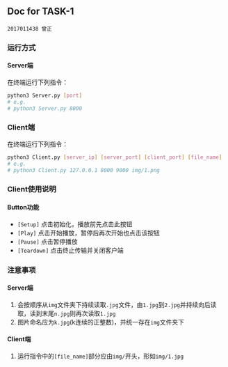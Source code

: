 ## Doc for TASK-1
`2017011438 曾正`

### 运行方式
#### Server端
在终端运行下列指令：
``` bash
python3 Server.py [port] 
# e.g. 
# python3 Server.py 8000
```

### Client端
在终端运行下列指令：
``` bash
python3 Client.py [server_ip] [server_port] [client_port] [file_name]
# e.g. 
# python3 Client.py 127.0.0.1 8000 9000 img/1.png
```

### Client使用说明
#### Button功能
- `[Setup]` 点击初始化，播放前先点击此按钮
- `[Play]` 点击开始播放，暂停后再次开始也点击该按钮
- `[Pause]` 点击暂停播放
- `[Teardown]` 点击终止传输并关闭客户端

### 注意事项
#### Server端
1. 会按顺序从`img`文件夹下持续读取`.jpg`文件，由`1.jpg`到`2.jpg`并持续向后读取，读到末尾`n.jpg`则再次读取`1.jpg`
2. 图片命名应为`k.jpg`(k连续的正整数)，并统一存在`img`文件夹下

#### Client端
1. 运行指令中的`[file_name]`部分应由`img/`开头，形如`img/1.jpg`
